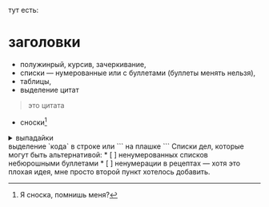 тут есть:
# заголовки
* полужинрый, курсив, зачеркивание,
* списки — нумерованные или с буллетами (буллеты менять нельзя),
* таблицы,
* выделение цитат
> это цитата
* сноски[^1] 
<details>
<summary>выпадайки</summary>
# Кто вы такой? 
Я вас не звал, закройте меня. И да, во мне можно использовать все обычное форматирование
</details>
выделение `кода` в строке или
```
на плашке
```
Списки дел, которые могут быть альтернативой: 
* [ ] ненумерованных списков небюрошными буллетами 
* [ ] ненумерации в рецептах — хотя это плохая идея, мне просто второй пункт хотелось добавить.

[^1]: Я сноска, помнишь меня?
